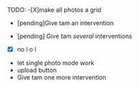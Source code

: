 TODO: -[X]make all photos a grid

- [pending]Give tam an intervention

- [pending] Give tam _several_ interventions

- [x] no l o l

* let single photo mode work
* upload button
* Give tam one more intervention
